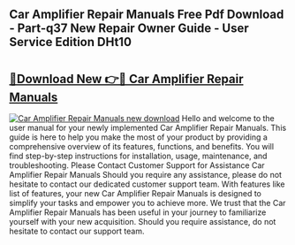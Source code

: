 ## Car Amplifier Repair Manuals Free Pdf Download - Part-q37 New Repair Owner Guide - User Service Edition DHt10

# <h2><a href="http://bc61377.oget.top/?id=Car+Amplifier+Repair+Manuals">🔗Download New 👉🔴 Car Amplifier Repair Manuals</a></h2>

[![Car Amplifier Repair Manuals new download](https://i.imgur.com/5g1atiW.png)](http://bc61377.oget.top/?id=Car+Amplifier+Repair+Manuals)
Hello and welcome to the user manual for your newly implemented Car Amplifier Repair Manuals. This guide is here to help you make the most of your product by providing a comprehensive overview of its features, functions, and benefits. You will find step-by-step instructions for installation, usage, maintenance, and troubleshooting. Please Contact Customer Support for Assistance Car Amplifier Repair Manuals Should you require any assistance, please do not hesitate to contact our dedicated customer support team. With features like list of features, your new Car Amplifier Repair Manuals is designed to simplify your tasks and empower you to achieve more. We trust that the Car Amplifier Repair Manuals has been useful in your journey to familiarize yourself with your new acquisition. Should you require assistance, do not hesitate to contact our support team.
